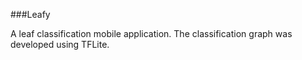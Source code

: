 ###Leafy

A leaf classification mobile application. The classification graph was developed using TFLite.
